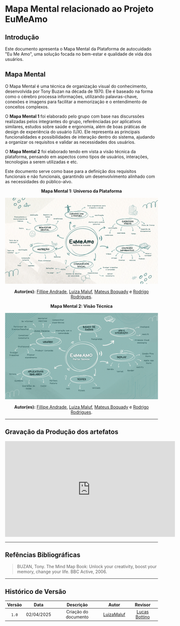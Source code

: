 # __Mapa Mental relacionado ao Projeto EuMeAmo__

## __Introdução__

Este documento apresenta o Mapa Mental da Plataforma de autocuidado "Eu Me Amo", uma solução focada no bem-estar e qualidade de vida dos usuários.

## __Mapa Mental__

O Mapa Mental é uma técnica de organização visual do conhecimento, desenvolvida por Tony Buzan na década de 1970. Ele é baseado na forma como o cérebro processa informações, utilizando palavras-chave, conexões e imagens para facilitar a memorização e o entendimento de conceitos complexos.

O __Mapa Mental 1__ foi elaborado pelo grupo com base nas discurssões realizadas pelos integrantes do grupo,  referênciadas por aplicativos similares, estudos sobre saúde e ergonomia, além de boas práticas de design de experiência do usuário (UX). Ele representa as principais funcionalidades e possibilidades de interação dentro do sistema, ajudando a organizar os requisitos e validar as necessidades dos usuários.

O __Mapa Mental 2__ foi elaborado tendo em vista a visão técnica da plataforma, pensando em aspectos como tipos de usuários, interações, tecnologias a serem utilizadas e etc.

Este documento serve como base para a definição dos requisitos funcionais e não funcionais, garantindo um desenvolvimento alinhado com as necessidades do público-alvo.


<center>

__Mapa Mental 1: Universo da Plataforma__

![Mapa Mental 1](../assets/mapas_mentais/mapamental_EuMeAmo_plataforma_autocuidado.png)

__Autor(es):__ [Fillipe Andrade](), [Luiza Maluf](), [Mateus Boquady]() e [Rodrigo Rodrigues]().


__Mapa Mental 2: Visão Técnica__

![Mapa Mental 2](../assets/mapas_mentais/mapamental_EuMeAmo_parte_tecnica.png)

__Autor(es):__ [Fillipe Andrade](), [Luiza Maluf](), [Mateus Boquady]() e [Rodrigo Rodrigues]().

</center>

---

## __Gravação da Produção dos artefatos__

<center>

<iframe width="560" height="315" src="https://www.youtube.com/embed/pXK2Iw8Cnv0?si=oW9xlyzNsnXVPXlI" title="YouTube video player" frameborder="0" allow="accelerometer; autoplay; clipboard-write; encrypted-media; gyroscope; picture-in-picture; web-share" referrerpolicy="strict-origin-when-cross-origin" allowfullscreen></iframe>

</center>

---

## __Refências Bibliográficas__

> BUZAN, Tony. The Mind Map Book: Unlock your creativity, boost your memory, change your life. BBC Active, 2006.

---

## Histórico de Versão

| Versão | Data | Descrição | Autor | Revisor
|:-:|:-:|:-:|:-:|:-:|
|`1.0`| 02/04/2025 | Criação do documento| [LuizaMaluf](https://github.com/LuizaMaluf)| [Lucas Bottino]() |

